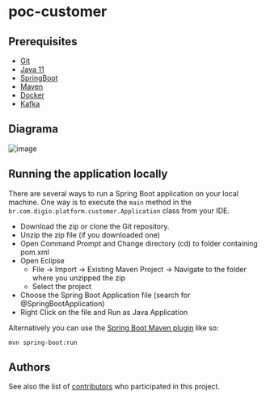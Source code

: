# poc-customer

## Prerequisites

* [Git](https://git-scm.com)
* [Java 11](https://www.java.com)
* [SpringBoot](https://spring.io/projects/spring-boot)
* [Maven](https://maven.apache.org/)
* [Docker](https://www.docker.com/products/docker-desktop)
* [Kafka](https://kafka.apache.org/)

## Diagrama
![image](https://user-images.githubusercontent.com/82905537/126642075-728a07f5-1471-4be8-af35-8fa68502b740.png)

## Running the application locally ###

There are several ways to run a Spring Boot application on your local machine. One way is to execute the `main` method in the `br.com.digio.platform.customer.Application` class from your IDE.

- Download the zip or clone the Git repository.
- Unzip the zip file (if you downloaded one)
- Open Command Prompt and Change directory (cd) to folder containing pom.xml
- Open Eclipse
  - File -> Import -> Existing Maven Project -> Navigate to the folder where you unzipped the zip
  - Select the project
- Choose the Spring Boot Application file (search for @SpringBootApplication)
- Right Click on the file and Run as Java Application

Alternatively you can use the [Spring Boot Maven plugin](https://docs.spring.io/spring-boot/docs/current/reference/html/build-tool-plugins-maven-plugin.html) like so:

```shell
mvn spring-boot:run
```


## Authors
See also the list of [contributors](https://github.com/jvnobrega/poc-customer/graphs/contributors) who participated in this project.
